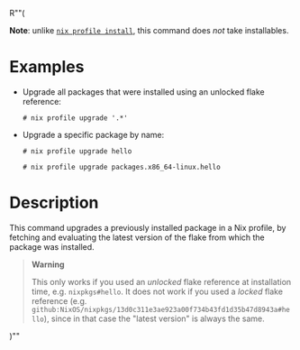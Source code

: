 R""(

**Note**: unlike [`nix profile install`](./nix3-profile-install.md), this command does *not* take installables.

# Examples

* Upgrade all packages that were installed using an unlocked flake
  reference:

  ```console
  # nix profile upgrade '.*'
  ```

* Upgrade a specific package by name:

  ```console
  # nix profile upgrade hello
  ```

  ```console
  # nix profile upgrade packages.x86_64-linux.hello
  ```

# Description

This command upgrades a previously installed package in a Nix profile,
by fetching and evaluating the latest version of the flake from which
the package was installed.

> **Warning**
>
> This only works if you used an *unlocked* flake reference at
> installation time, e.g. `nixpkgs#hello`. It does not work if you
> used a *locked* flake reference
> (e.g. `github:NixOS/nixpkgs/13d0c311e3ae923a00f734b43fd1d35b47d8943a#hello`),
> since in that case the "latest version" is always the same.

)""
